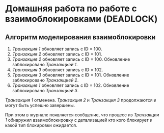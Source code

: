# Домашняя работа по работе с взаимоблокировками (DEADLOCK)

## Алгоритм моделирования взаимоблокировки
1. _Транзакция 1_ обновляет запись с ID = 100.
2. _Транзакция 2_ обновляет запись с ID = 101.
3. _Транзакция 2_ обновляет запись с ID = 100. Обновление заблокировано _Транзакцией 1_.
4. _Транзакция 3_ обновляет запись с ID = 102.
5. _Транзакция 3_ обновляет запись с ID = 101. Обновление заблокировано _Транзакцией 2_.
6. _Транзакция 1_ обновляет запись с ID = 102. Обновление заблокировано _Транзакцией 3_.

_Транзакция 1_ отменена. _Транзакция 2_ и _Транзакция 3_ продолжаются и могут быть успешно завершены.

При этом в журнале появляется сообщение, что процесс из _Транзакции 1_ обнаружил взаимоблокировку с детализацией кто кого блокирует и какой тип блокировки ожидается.